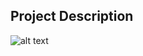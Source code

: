 ## Project Description

![alt text](https://github.com/learning-zone/Website-Templates/blob/master/assets/HTML5-Website-Template-Portfolio.png "HTML5-Website-Template-Portfolio")
